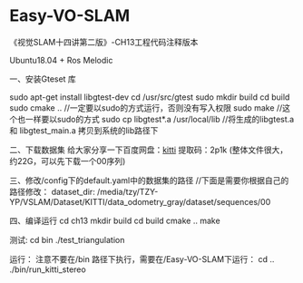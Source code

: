 # Easy-VO-SLAM
《视觉SLAM十四讲第二版》-CH13工程代码注释版本

Ubuntu18.04 + Ros Melodic

一、安装Gteset 库

sudo apt-get install libgtest-dev
cd /usr/src/gtest
sudo mkdir build 
cd build
sudo cmake ..    //一定要以sudo的方式运行，否则没有写入权限
sudo make        //这个也一样要以sudo的方式
sudo cp libgtest*.a /usr/local/lib   //将生成的libgtest.a 和 libgtest_main.a 拷贝到系统的lib路径下

二、下载数据集
给大家分享一下百度网盘：[kitti](https://pan.baidu.com/share/init?surl=HjZKMyepnP7V7jFuJre5BA&pwd=2p1k)
提取码：2p1k
(整体文件很大，约22G，可以先下载一个00序列)

三、修改/config下的default.yaml中的数据集的路径
//下面是需要你根据自己的路径修改：
dataset_dir: /media/tzy/TZY-YP/VSLAM/Dataset/KITTI/data_odometry_gray/dataset/sequences/00

四、编译运行
cd ch13
mkdir build
cd build
cmake ..
make

测试:
cd bin
./test_triangulation


 运行：
注意不要在/bin 路径下执行，需要在/Easy-VO-SLAM下运行：
cd ..
./bin/run_kitti_stereo
